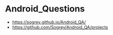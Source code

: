 # Android_Questions

- https://sogrey.github.io/Android_QA/
- https://github.com/Sogrey/Android_QA/projects

